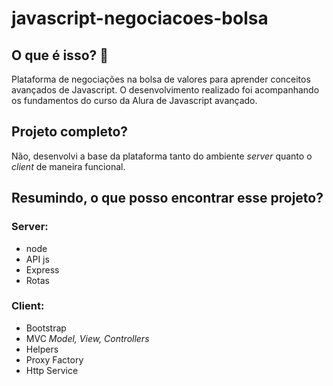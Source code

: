 # javascript-negociacoes-bolsa

## O que é isso? 🚀
Plataforma de negociações na bolsa de valores para aprender conceitos avançados de Javascript.
O desenvolvimento realizado foi acompanhando os fundamentos do curso da Alura de Javascript avançado.

## Projeto completo?
Não, desenvolvi a base da plataforma tanto do ambiente *server* quanto o *client* de maneira funcional.

## Resumindo, o que posso encontrar esse projeto?

### Server:
- node
- API js
- Express
- Rotas
### Client:
- Bootstrap
- MVC *Model, View, Controllers*
- Helpers
- Proxy Factory
- Http Service



